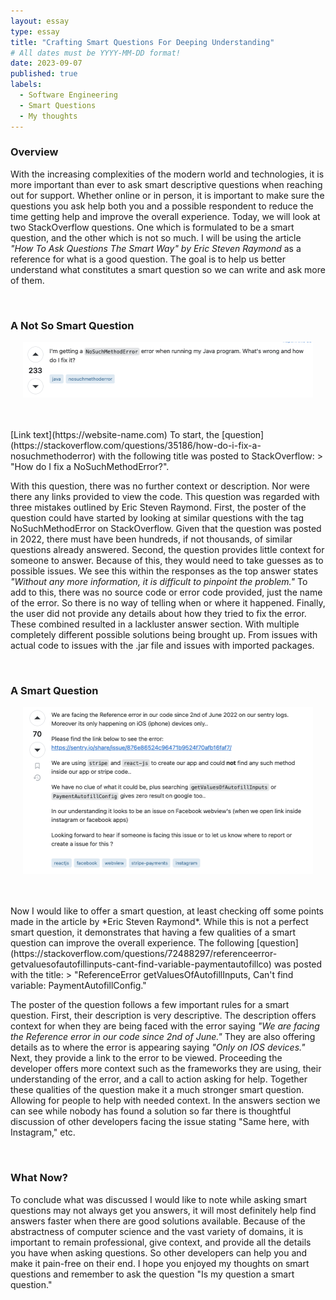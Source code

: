 ```yaml
---
layout: essay
type: essay
title: "Crafting Smart Questions For Deeping Understanding"
# All dates must be YYYY-MM-DD format!
date: 2023-09-07
published: true
labels:
  - Software Engineering
  - Smart Questions
  - My thoughts
---
```


<p></p>

### Overview
With the increasing complexities of the modern world and technologies, it is more important than ever to ask smart descriptive questions when reaching out for support. Whether online or in person, it is important to make sure the questions you ask help both you and a possible respondent to reduce the time getting help and improve the overall experience. Today, we will look at two StackOverflow questions. One which is formulated to be a smart question, and the other which is not so much. I will be using the article *"How To Ask Questions The Smart Way" by Eric Steven Raymond* as a reference for what is a good question. The goal is to help us better understand what constitutes a smart question so we can write and ask more of them.

<br>


### A Not So Smart Question
<p align="center">
  <img width="464px" height="89px" class="rounded float-start pe-4" src="../img/smart-questions/q1.png">
</p>
<br>
<br>
[Link text](https://website-name.com)
To start, the 
[question](https://stackoverflow.com/questions/35186/how-do-i-fix-a-nosuchmethoderror)
with the following title was posted to StackOverflow: 
> "How do I fix a NoSuchMethodError?".
 
With this question, there was no further context or description. Nor were there any links provided to view the code. This question was regarded with three mistakes outlined by Eric Steven Raymond. First, the poster of the question could have started by looking at similar questions with the tag NoSuchMethodError on StackOverflow. Given that the question was posted in 2022, there must have been hundreds, if not thousands, of similar questions already answered. Second, the question provides little context for someone to answer. Because of this, they would need to take guesses as to possible issues. We see this within the responses as the top answer states *"Without any more information, it is difficult to pinpoint the problem."* To add to this, there was no source code or error code provided, just the name of the error. So there is no way of telling when or where it happened. Finally, the user did not provide any details about how they tried to fix the error. These combined resulted in a lackluster answer section. With multiple completely different possible solutions being brought up. From issues with actual code to issues with the .jar file and issues with imported packages.

<br>

### A Smart Question
<p align="center">
  <img width="464px" height="267px" class="rounded float-start pe-4" src="../img/smart-questions/q2.png">
</p>
<br>
<br>
Now I would like to offer a smart question, at least checking off some points made in the article by *Eric Steven Raymond*. While this is not a perfect smart question, it demonstrates that having a few qualities of a smart question can improve the overall experience. The following [question](https://stackoverflow.com/questions/72488297/referenceerror-getvaluesofautofillinputs-cant-find-variable-paymentautofillco) was posted with the title: 
> "ReferenceError getValuesOfAutofillInputs, Can't find variable: PaymentAutofillConfig."

The poster of the question follows a few important rules for a smart question. First, their description is very descriptive. The description offers context for when they are being faced with the error saying *"We are facing the Reference error in our code since 2nd of June."* They are also offering details as to where the error is appearing saying *"Only on IOS devices."* Next, they provide a link to the error to be viewed. Proceeding the developer offers more context such as the frameworks they are using, their understanding of the error, and a call to action asking for help. Together these qualities of the question make it a much stronger smart question. Allowing for people to help with needed context. In the answers section we can see while nobody has found a solution so far there is thoughtful discussion of other developers facing the issue stating "Same here, with Instagram," etc.

<br>

### What Now? 
To conclude what was discussed I would like to note while asking smart questions may not always get you answers, it will most definitely help find answers faster when there are good solutions available. Because of the abstractness of computer science and the vast variety of domains, it is important to remain professional, give context, and provide all the details you have when asking questions. So other developers can help you and make it pain-free on their end. I hope you enjoyed my thoughts on smart questions and remember to ask the question "Is my question a smart question."

</p>
